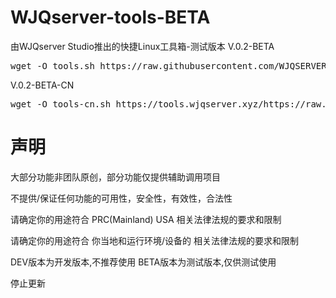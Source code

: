 # WJQserver-tools-BETA
由WJQserver Studio推出的快捷Linux工具箱-测试版本
V.0.2-BETA
<pre>wget -O tools.sh https://raw.githubusercontent.com/WJQSERVER/tools-dev/BETA/tools.sh && chmod +x tools.sh && clear && ./tools.sh</pre>
V.0.2-BETA-CN
<pre>wget -O tools-cn.sh https://tools.wjqserver.xyz/https://raw.githubusercontent.com/WJQSERVER/tools-dev/BETA/tools-cn.sh && chmod +x tools-cn.sh && clear && ./tools-cn.sh</pre>
# 声明

大部分功能非团队原创，部分功能仅提供辅助调用项目

不提供/保证任何功能的可用性，安全性，有效性，合法性

请确定你的用途符合 PRC(Mainland) USA 相关法律法规的要求和限制

请确定你的用途符合 你当地和运行环境/设备的 相关法律法规的要求和限制

DEV版本为开发版本,不推荐使用
BETA版本为测试版本,仅供测试使用


停止更新

